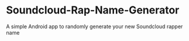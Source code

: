# Soundcloud-Rap-Name-Generator

A simple Android app to randomly generate your new Soundcloud rapper name
